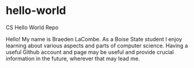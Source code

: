 # hello-world
CS Hello World Repo

Hello! My name is Braeden LaCombe. As a Boise State student I enjoy learning about various aspects and parts of computer science.
Having a useful Github account and page may be useful and provide crucial information in the future, wherever that may lead me.
